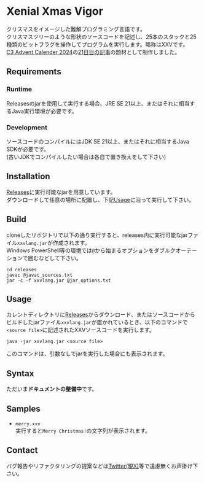 # Xenial Xmas Vigor

クリスマスをイメージした難解プログラミング言語です。  
クリスマスツリーのような形状のソースコードを記述し、25本のスタックと25種類のビットフラグを操作してプログラムを実行します。略称はXXVです。  
[C3 Advent Calender 2024](https://qiita.com/advent-calendar/2024/c3)の[21日目の記事]()の題材として制作しました。

## Requirements

### Runtime
Releasesのjarを使用して実行する場合、JRE SE 21以上、またはそれに相当するJava実行環境が必要です。

### Development
ソースコードのコンパイルにはJDK SE 21以上、またはそれに相当するJava SDKが必要です。  
(古いJDKでコンパイルしたい場合は各自で置き換えをして下さい)

## Installation
[Releases](https://github.com/Bokume2/XenialXmasVigor/releases)に実行可能なjarを用意しています。  
ダウンロードして任意の場所に配置し、下記[Usage](https://github.com/Bokume2/XenialXmasVigor#usage)に沿って実行して下さい。

## Build
cloneしたリポジトリで以下の通り実行すると、releases内に実行可能なjarファイル`xxvlang.jar`が作成されます。  
Windows PowerShell等の環境では`@`から始まるオプションをダブルクオーテーションで囲むなどして下さい。  

```
cd releases
javac @javac_sources.txt
jar -c -f xxvlang.jar @jar_options.txt
```

## Usage
カレントディレクトリに[Releases](https://github.com/Bokume2/XenialXmasVigor/releases)からダウンロード、またはソースコードからビルドしたjarファイル`xxvlang.jar`が置かれているとき、以下のコマンドで`<source file>`に記述されたXXVソースコードを実行します。  

```
java -jar xxvlang.jar <source file>
```

このコマンドは、引数なしでjarを実行した場合にも表示されます。
## Syntax
ただいま**ドキュメントの整備中**です。

## Samples
- `merry.xxv`  
  実行すると`Merry Christmas!`の文字列が表示されます。

## Contact
バグ報告やリファクタリングの提案などは[Twitter(現X)](https://x.com/boku_renraku)等で遠慮無くお声掛け下さい。
